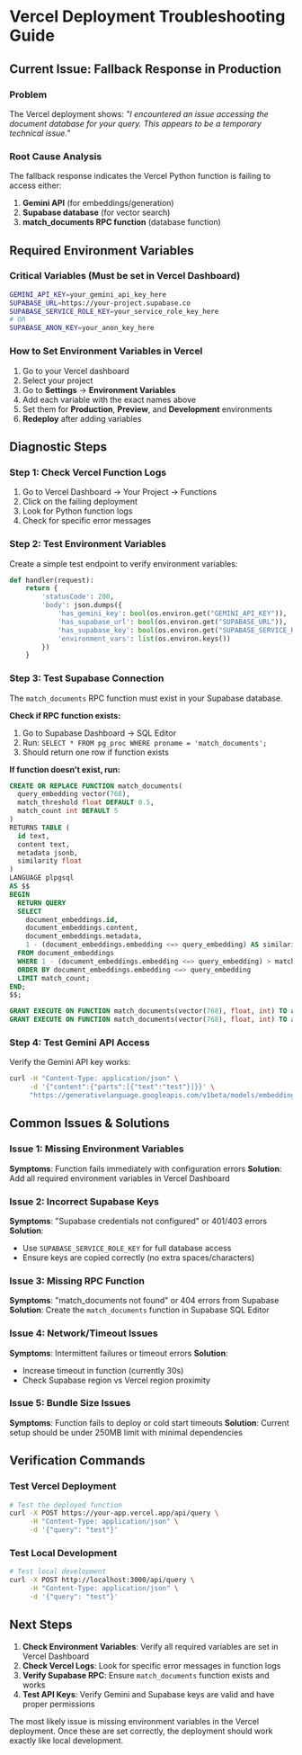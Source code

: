 # Vercel Deployment Troubleshooting Guide

## Current Issue: Fallback Response in Production

### Problem
The Vercel deployment shows: *"I encountered an issue accessing the document database for your query. This appears to be a temporary technical issue."*

### Root Cause Analysis
The fallback response indicates the Vercel Python function is failing to access either:
1. **Gemini API** (for embeddings/generation)
2. **Supabase database** (for vector search)
3. **match_documents RPC function** (database function)

## Required Environment Variables

### Critical Variables (Must be set in Vercel Dashboard)
```bash
GEMINI_API_KEY=your_gemini_api_key_here
SUPABASE_URL=https://your-project.supabase.co
SUPABASE_SERVICE_ROLE_KEY=your_service_role_key_here
# OR
SUPABASE_ANON_KEY=your_anon_key_here
```

### How to Set Environment Variables in Vercel
1. Go to your Vercel dashboard
2. Select your project
3. Go to **Settings** → **Environment Variables**
4. Add each variable with the exact names above
5. Set them for **Production**, **Preview**, and **Development** environments
6. **Redeploy** after adding variables

## Diagnostic Steps

### Step 1: Check Vercel Function Logs
1. Go to Vercel Dashboard → Your Project → Functions
2. Click on the failing deployment
3. Look for Python function logs
4. Check for specific error messages

### Step 2: Test Environment Variables
Create a simple test endpoint to verify environment variables:
```python
def handler(request):
    return {
        'statusCode': 200,
        'body': json.dumps({
            'has_gemini_key': bool(os.environ.get("GEMINI_API_KEY")),
            'has_supabase_url': bool(os.environ.get("SUPABASE_URL")),
            'has_supabase_key': bool(os.environ.get("SUPABASE_SERVICE_ROLE_KEY") or os.environ.get("SUPABASE_ANON_KEY")),
            'environment_vars': list(os.environ.keys())
        })
    }
```

### Step 3: Test Supabase Connection
The `match_documents` RPC function must exist in your Supabase database.

**Check if RPC function exists:**
1. Go to Supabase Dashboard → SQL Editor
2. Run: `SELECT * FROM pg_proc WHERE proname = 'match_documents';`
3. Should return one row if function exists

**If function doesn't exist, run:**
```sql
CREATE OR REPLACE FUNCTION match_documents(
  query_embedding vector(768),
  match_threshold float DEFAULT 0.5,
  match_count int DEFAULT 5
)
RETURNS TABLE (
  id text,
  content text,
  metadata jsonb,
  similarity float
)
LANGUAGE plpgsql
AS $$
BEGIN
  RETURN QUERY
  SELECT 
    document_embeddings.id,
    document_embeddings.content,
    document_embeddings.metadata,
    1 - (document_embeddings.embedding <=> query_embedding) AS similarity
  FROM document_embeddings
  WHERE 1 - (document_embeddings.embedding <=> query_embedding) > match_threshold
  ORDER BY document_embeddings.embedding <=> query_embedding
  LIMIT match_count;
END;
$$;

GRANT EXECUTE ON FUNCTION match_documents(vector(768), float, int) TO authenticated;
GRANT EXECUTE ON FUNCTION match_documents(vector(768), float, int) TO anon;
```

### Step 4: Test Gemini API Access
Verify the Gemini API key works:
```bash
curl -H "Content-Type: application/json" \
     -d '{"content":{"parts":[{"text":"test"}]}}' \
     "https://generativelanguage.googleapis.com/v1beta/models/embedding-001:embedContent?key=YOUR_API_KEY"
```

## Common Issues & Solutions

### Issue 1: Missing Environment Variables
**Symptoms**: Function fails immediately with configuration errors
**Solution**: Add all required environment variables in Vercel Dashboard

### Issue 2: Incorrect Supabase Keys
**Symptoms**: "Supabase credentials not configured" or 401/403 errors
**Solution**: 
- Use `SUPABASE_SERVICE_ROLE_KEY` for full database access
- Ensure keys are copied correctly (no extra spaces/characters)

### Issue 3: Missing RPC Function
**Symptoms**: "match_documents not found" or 404 errors from Supabase
**Solution**: Create the `match_documents` function in Supabase SQL Editor

### Issue 4: Network/Timeout Issues
**Symptoms**: Intermittent failures or timeout errors
**Solution**: 
- Increase timeout in function (currently 30s)
- Check Supabase region vs Vercel region proximity

### Issue 5: Bundle Size Issues
**Symptoms**: Function fails to deploy or cold start timeouts
**Solution**: Current setup should be under 250MB limit with minimal dependencies

## Verification Commands

### Test Vercel Deployment
```bash
# Test the deployed function
curl -X POST https://your-app.vercel.app/api/query \
     -H "Content-Type: application/json" \
     -d '{"query": "test"}'
```

### Test Local Development
```bash
# Test local development
curl -X POST http://localhost:3000/api/query \
     -H "Content-Type: application/json" \
     -d '{"query": "test"}'
```

## Next Steps

1. **Check Environment Variables**: Verify all required variables are set in Vercel Dashboard
2. **Check Vercel Logs**: Look for specific error messages in function logs
3. **Verify Supabase RPC**: Ensure `match_documents` function exists and works
4. **Test API Keys**: Verify Gemini and Supabase keys are valid and have proper permissions

The most likely issue is missing environment variables in the Vercel deployment. Once these are set correctly, the deployment should work exactly like local development.
